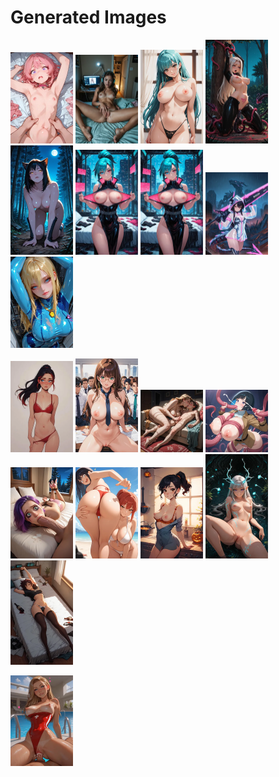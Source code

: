 # Generated Images



<img src="2025_09_22_01_thumb.webp" width="100"/> <img src="2025_09_22_02_thumb.webp" width="100"/> <img src="2025_09_22_03_thumb.webp" width="100"/> <img src="2025_09_22_04_thumb.webp" width="100"/> <img src="2025_09_22_05_thumb.webp" width="100"/> <img src="2025_09_22_06_thumb.webp" width="100"/> <img src="2025_09_22_07_thumb.webp" width="100"/> <img src="2025_09_22_08_thumb.webp" width="100"/> <img src="2025_09_22_09_thumb.webp" width="100"/>

<img src="2025_09_22_10_thumb.webp" width="100"/> <img src="2025_09_22_11_thumb.webp" width="100"/> <img src="2025_09_22_12_thumb.webp" width="100"/> <img src="2025_09_22_13_thumb.webp" width="100"/> <img src="2025_09_22_14_thumb.webp" width="100"/> <img src="2025_09_22_15_thumb.webp" width="100"/> <img src="2025_09_22_16_thumb.webp" width="100"/> <img src="2025_09_22_17_thumb.webp" width="100"/> <img src="2025_09_22_18_thumb.webp" width="100"/>

<img src="2025_09_22_19_thumb.webp" width="100"/>